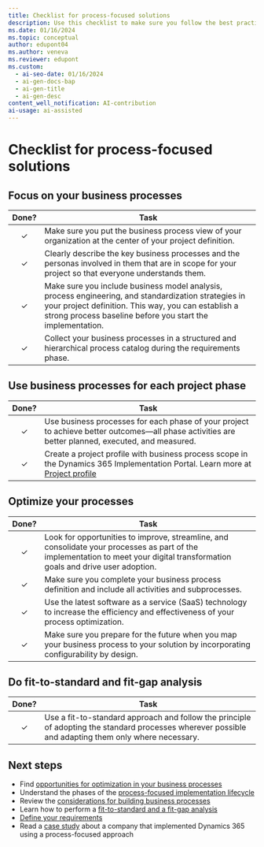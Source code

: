 ```yaml
---
title: Checklist for process-focused solutions
description: Use this checklist to make sure you follow the best practices for defining, implementing, and optimizing your business processes for your Dynamics 365 solution.
ms.date: 01/16/2024
ms.topic: conceptual
author: edupont04
ms.author: veneva
ms.reviewer: edupont
ms.custom:
  - ai-seo-date: 01/16/2024
  - ai-gen-docs-bap
  - ai-gen-title
  - ai-gen-desc
content_well_notification: AI-contribution
ai-usage: ai-assisted
---
```


# Checklist for process-focused solutions

## Focus on your business processes

| Done? | Task |
| :---: | --- |
| &check; | Make sure you put the business process view of your organization at the center of your project definition.
| &check; | Clearly describe the key business processes and the personas involved in them that are in scope for your project so that everyone understands them.
| &check; | Make sure you include business model analysis, process engineering, and standardization strategies in your project definition. This way, you can establish a strong process baseline before you start the implementation.
| &check; | Collect your business processes in a structured and hierarchical process catalog during the requirements phase.

## Use business processes for each project phase

| Done? | Task |
| :---: | --- |
| &check; | Use business processes for each phase of your project to achieve better outcomes&mdash;all phase activities are better planned, executed, and measured.
| &check; | Create a project profile with business process scope in the Dynamics 365 Implementation Portal. Learn more at [Project profile](../implementation-portal/project-profiling.md)

## Optimize your processes

| Done? | Task |
| :---: | --- |
| &check; | Look for opportunities to improve, streamline, and consolidate your processes as part of the implementation to meet your digital transformation goals and drive user adoption.
| &check; | Make sure you complete your business process definition and include all activities and subprocesses.
| &check; | Use the latest software as a service (SaaS) technology to increase the efficiency and effectiveness of your process optimization.
| &check; | Make sure you prepare for the future when you map your business process to your solution by incorporating configurability by design.

## Do fit-to-standard and fit-gap analysis

| Done? | Task |
| :---: | --- |
| &check; | Use a fit-to-standard approach and follow the principle of adopting the standard processes wherever possible and adapting them only where necessary.

## Next steps

- Find [opportunities for optimization in your business processes](process-focused-solution-opportunity-optimization.md)
- Understand the phases of the [process-focused implementation lifecycle](process-focused-solution-implementation-lifecycle.md)
- Review the [considerations for building business processes](process-focused-solution-considerations-building-business-processes.md)
- Learn how to perform a [fit-to-standard and a fit-gap analysis](process-focused-solution-fit-to-standard-fit-gap-analysis.md)
- [Define your requirements](process-focused-solution-define-requirements.md)
- Read a [case study](process-focused-solution-case-study-journey.md) about a company that implemented Dynamics 365 using a process-focused approach
